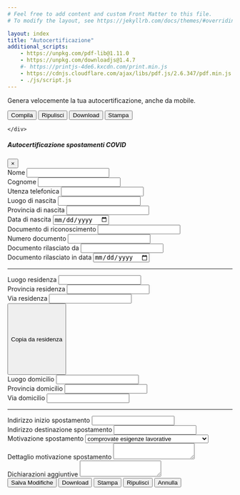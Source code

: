 ```yaml
---
# Feel free to add content and custom Front Matter to this file.
# To modify the layout, see https://jekyllrb.com/docs/themes/#overriding-theme-defaults

layout: index
title: "Autocertificazione"
additional_scripts:
    - https://unpkg.com/pdf-lib@1.11.0
    - https://unpkg.com/downloadjs@1.4.7
    #- https://printjs-4de6.kxcdn.com/print.min.js
    - https://cdnjs.cloudflare.com/ajax/libs/pdf.js/2.6.347/pdf.min.js
    - ./js/script.js
---
```

<div class="d-print-none">
    <div class="px-3 py-3 pt-md-5 pb-md-4 mx-auto text-center">
        <p class="lead">Genera velocemente la tua autocertificazione, anche da mobile.</p>
    </div>
    <div class="text-center mb-3">
        <button type="button" class="btn btn-primary btn-top-space" data-toggle="modal" data-target="#autocertEditModal">
            <i class="fa fa-pencil"></i> Compila
        </button>
        <button type="button" class="btn btn-primary cleanup-button btn-top-space">
            <i class="fa fa-eraser"></i> Ripulisci
        </button>
        <button type="button" class="btn btn-primary download-button btn-top-space" title="Download">
            <i class="fa fa-download"></i> Download
        </button>
        <button type="button" class="btn btn-primary fast-print-button btn-top-space" title="Print">
            <i class="fa fa-print"></i> Stampa
        </button>

    </div>
</div>
<div class="row justify-content-center pdf-container">
    <div class="col-md-12 text-center">
        <canvas class="img-fluid rounded" id="the-canvas" onclick="openModal()"></canvas>
    </div>
</div>

<!-- Modal -->
<div class="modal fade" id="autocertEditModal" tabindex="-1" role="dialog" aria-labelledby="autocertEditModalLabel" aria-hidden="true">
    <div class="modal-dialog modal-xl" role="document">
        <div class="modal-content">
            <form id="autocertificazione" novalidate>
                <div class="modal-header">
                    <h5 class="modal-title" id="autocertEditModalLabel">Autocertificazione spostamenti COVID</h5>
                    <button type="button" class="close" data-dismiss="modal" aria-label="Close">
                        <span aria-hidden="true">&times;</span>
                    </button>
                </div>
                <div class="modal-body">
                    <div class="container">
                        <div class="form-row">
                            <div class="form-group col-md-4">
                                <label for="nome">Nome</label>
                                <input type="text" class="form-control" id="nome" name="nome">
                            </div>
                            <div class="form-group col-md-4">
                                <label for="cognome">Cognome</label>
                                <input type="text" class="form-control" id="cognome" name="cognome">
                            </div>
                            <div class="form-group col-md-4">
                                <label for="utenzaTelefonica">Utenza telefonica</label>
                                <input type="text" class="form-control" id="utenzaTelefonica" name="utenzaTelefonica">
                            </div>
                        </div>
                        <div class="form-row">
                            <div class="form-group col-md-4">
                                <label for="luogoDiNascita">Luogo di nascita</label>
                                <input type="text" class="form-control" id="luogoDiNascita" name="luogoDiNascita">
                            </div>
                            <div class="form-group col-md-4">
                                <label for="provinciaDiNascita">Provincia di nascita</label>
                                <input type="text" class="form-control" id="provinciaDiNascita" name="provinciaDiNascita">
                            </div>
                            <div class="form-group col-md-4">
                                <label for="dataNascita">Data di nascita</label>
                                <input type="date" class="form-control" id="dataNascita" name="dataNascita">
                            </div>
                        </div>
                        <div class="form-row">
                            <div class="form-group col-md-4">
                                <label for="mezzo">Documento di riconoscimento</label>
                                <input type="text" class="form-control" id="mezzo" name="mezzo">
                            </div>
                            <div class="form-group col-md-4">
                                <label for="numeroMezzo">Numero documento</label>
                                <input type="text" class="form-control" id="numeroMezzo" name="numeroMezzo">
                            </div>
                            <div class="form-group col-md-4">
                                <label for="mezzoRilasciatoDa">Documento rilasciato da</label>
                                <input type="text" class="form-control" id="mezzoRilasciatoDa" name="mezzoRilasciatoDa">
                            </div>
                        </div>
                        <div class="form-row justify-content-end">
                            <div class="form-group col-md-4">
                                <label for="inDataDocumento">Documento rilasciato in data</label>
                                <input type="date" class="form-control" id="inDataDocumento" name="inDataDocumento">
                            </div>
                        </div>
                        <hr>
                        <div class="form-row">
                            <div class="form-group col-md-4">
                                <label for="luogoResidenza">Luogo residenza</label>
                                <input type="text" class="form-control" id="luogoResidenza" name="luogoResidenza">
                            </div>
                            <div class="form-group col-md-4">
                                <label for="provinciaResidenza">Provincia residenza</label>
                                <input type="text" class="form-control" id="provinciaResidenza" name="provinciaResidenza">
                            </div>
                            <div class="form-group col-md-4">
                                <label for="viaResidenza">Via residenza</label>
                                <input type="text" class="form-control" id="viaResidenza" name="viaResidenza">
                            </div>
                        </div>
                        <div class="form-row">
                            <button type="button" style="height: 4vh; " class="btn btn-primary btn-sm" id="copy-from-residenza">Copia da residenza</button>
                        </div>
                        <div class="form-row">
                            <div class="form-group col-md-4">
                                <label for="luogoDomicilio">Luogo domicilio</label>
                                <input type="text" class="form-control" id="luogoDomicilio" name="luogoDomicilio">
                            </div>
                            <div class="form-group col-md-4">
                                <label for="provinciaDomicilio">Provincia domicilio</label>
                                <input type="text" class="form-control" id="provinciaDomicilio" name="provinciaDomicilio">
                            </div>
                            <div class="form-group col-md-4">
                                <label for="viaDomicilio">Via domicilio</label>
                                <input type="text" class="form-control" id="viaDomicilio" name="viaDomicilio">
                            </div>
                        </div>
                        <hr>
                        <div class="form-row">
                            <div class="form-group col-md-6">
                                <label for="indirizzoInizioSpostamento">Indirizzo inizio spostamento</label>
                                <input type="text" class="form-control" id="indirizzoInizioSpostamento" name="indirizzoInizioSpostamento">
                            </div>
                            <div class="form-group col-md-6">
                                <label for="indirizzoDestinazioneSpostamento">Indirizzo destinazione spostamento</label>
                                <input type="text" class="form-control" id="indirizzoDestinazioneSpostamento" name="indirizzoDestinazioneSpostamento">
                            </div>
                        </div>
                        <div class="form-row">
                            <div class="form-group col-md-4">
                                <label for="motivazioneSpostamento">Motivazione spostamento</label>
                                <select id="motivazioneSpostamento" name="motivazioneSpostamento" class="form-control">
                                    <option value="Scelta1">comprovate esigenze lavorative</option>
                                    <option value="Scelta2">motivi di salute</option>
                                    <option value="Scelta3">altri motivi ammessi dalle vigenti normative</option>
                                </select>
                            </div>
                            <div class="form-group col-md-8">
                                <label for="dettaglioMotivazioneSpostamento">Dettaglio motivazione spostamento</label>
                                <textarea class="form-control" id="dettaglioMotivazioneSpostamento" name="dettaglioMotivazioneSpostamento"></textarea>
                            </div>
                        </div>
                        <div class="form-row">
                            <div class="form-group col-md-12">
                                <label for="dichiarazioniAggiuntive">Dichiarazioni aggiuntive</label>
                                <textarea class="form-control" id="dichiarazioniAggiuntive" name="dichiarazioniAggiuntive"></textarea>
                            </div>
                        </div>
                    </div>
                </div>
                <div class="modal-footer">
                    <button type="button" class="btn btn-primary btn-top-space" id="salva-modifiche"><i class="fa fa-pencil"></i> Salva Modifiche</button>
                    <button type="button" class="btn btn-primary download-button btn-top-space" id="download"><i class="fa fa-download"></i> Download</button>
                    <button type="button" class="btn btn-primary print-button btn-top-space" id="stampa"><i class="fa fa-print"></i> Stampa</button>
                    <button type="button" class="btn btn-primary cleanup-button btn-top-space"><i class="fa fa-eraser"></i> Ripulisci</button>
                    <button type="button" class="btn btn-secondary btn-top-space" data-dismiss="modal"><i class="fa fa-window-close"></i> Annulla</button>
                </div>
            </form>
        </div>
    </div>
</div>